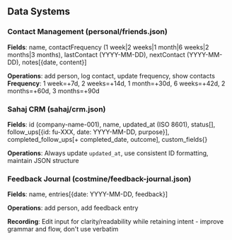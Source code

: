 ## Data Systems

### Contact Management (personal/friends.json)

**Fields**: name, contactFrequency (1 week|2 weeks|1 month|6 weeks|2 months|3 months), lastContact (YYYY-MM-DD), nextContact (YYYY-MM-DD), notes[{date, content}]

**Operations**: add person, log contact, update frequency, show contacts
**Frequency**: 1 week=+7d, 2 weeks=+14d, 1 month=+30d, 6 weeks=+42d, 2 months=+60d, 3 months=+90d

### Sahaj CRM (sahaj/crm.json)

**Fields**: id (company-name-001), name, updated_at (ISO 8601), status[], follow_ups[{id: fu-XXX, date: YYYY-MM-DD, purpose}], completed_follow_ups[+ completed_date, outcome], custom_fields{}

**Operations**: Always update `updated_at`, use consistent ID formatting, maintain JSON structure

### Feedback Journal (costmine/feedback-journal.json)

**Fields**: name, entries[{date: YYYY-MM-DD, feedback}]

**Operations**: add person, add feedback entry

**Recording**: Edit input for clarity/readability while retaining intent - improve grammar and flow, don't use verbatim
